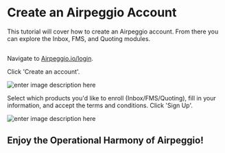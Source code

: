 # Create an Airpeggio Account

This tutorial will cover how to create an Airpeggio account. From there you can explore the Inbox, FMS, and Quoting modules.

## 

Navigate to [Airpeggio.io/login](https://airpegg.io/).

Click 'Create an account'.

![enter image description here](https://eng-prod.nyc3.cdn.digitaloceanspaces.com/knowledge-base/sign-up/sign-up-1.png)


Select which products you'd like to enroll (Inbox/FMS/Quoting), fill in your information, and accept the terms and conditions. Click 'Sign Up'.

![enter image description here](https://eng-prod.nyc3.cdn.digitaloceanspaces.com/knowledge-base/sign-up/sign-up-2.png)

## Enjoy the Operational Harmony of Airpeggio!
<!--stackedit_data:
eyJoaXN0b3J5IjpbNTEwNjM5NDY0XX0=
-->